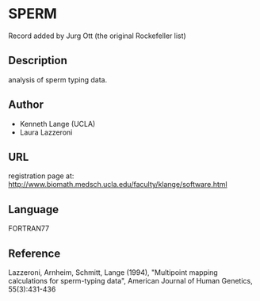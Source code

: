 # SPERM
Record added by Jurg Ott (the original Rockefeller list)

## Description
analysis of sperm typing data.

## Author
* Kenneth Lange (UCLA)
* Laura Lazzeroni

## URL
registration page at: http://www.biomath.medsch.ucla.edu/faculty/klange/software.html

## Language
FORTRAN77

## Reference
Lazzeroni, Arnheim, Schmitt, Lange (1994), "Multipoint mapping calculations for sperm-typing data", American Journal of Human Genetics, 55(3):431-436